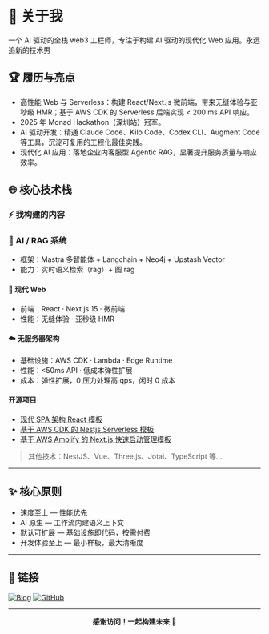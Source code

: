 # 📌 关于我

一个 AI 驱动的全栈 web3 工程师，专注于构建 AI 驱动的现代化 Web 应用。永远追新的技术男

## 🏆 履历与亮点

- 高性能 Web 与 Serverless：构建 React/Next.js 微前端，带来无缝体验与亚秒级 HMR；基于 AWS CDK 的 Serverless 后端实现 < 200 ms API 响应。
- 2025 年 Monad Hackathon（深圳站）冠军。
- AI 驱动开发：精通 Claude Code、Kilo Code、Codex CLI、Augment Code 等工具，沉淀可复用的工程化最佳实践。
- 现代化 AI 应用：落地企业内客服型 Agentic RAG，显著提升服务质量与响应效率。

## 🌐 核心技术栈

### ⚡ 我构建的内容

### 🤖 AI / RAG 系统

- 框架：Mastra 多智能体 + Langchain + Neo4j + Upstash Vector
- 能力：实时语义检索（rag）+ 图 rag

#### 🚀 现代 Web

- 前端：React · Next.js 15 · 微前端
- 性能：无缝体验 · 亚秒级 HMR

#### ☁️ 无服务器架构

- 基础设施：AWS CDK · Lambda · Edge Runtime
- 性能：<50ms API · 低成本弹性扩展
- 成本：弹性扩展，0 压力处理高 qps，闲时 0 成本

#### 开源项目

- [现代 SPA 架构 React 模板](https://github.com/lfhwnqe/spa-temp)
- [基于 AWS CDK 的 Nestjs Serverless 模板](https://github.com/lfhwnqe/aws-cdk-nestjs-template)
- [基于 AWS Amplify 的 Next.js 快速启动管理模板](https://github.com/lfhwnqe/aws-nextjs-amplify-template)

> 其他技术：NestJS、Vue、Three.js、Jotai、TypeScript 等…

---

## ✨ 核心原则

- 速度至上 — 性能优先
- AI 原生 — 工作流内建语义上下文
- 默认可扩展 — 基础设施即代码，按需付费
- 开发体验至上 — 最小样板，最大清晰度

---

## 🔗 链接

[![Blog](https://img.shields.io/badge/Blog-maomaocong.site-blue?style=for-the-badge&logo=rss)](https://blog.maomaocong.site/)
[![GitHub](https://img.shields.io/badge/GitHub-lfhwnqe-black?style=for-the-badge&logo=github)](https://github.com/lfhwnqe)

---

<div align="center">

**感谢访问！一起构建未来** 🚀

</div>
